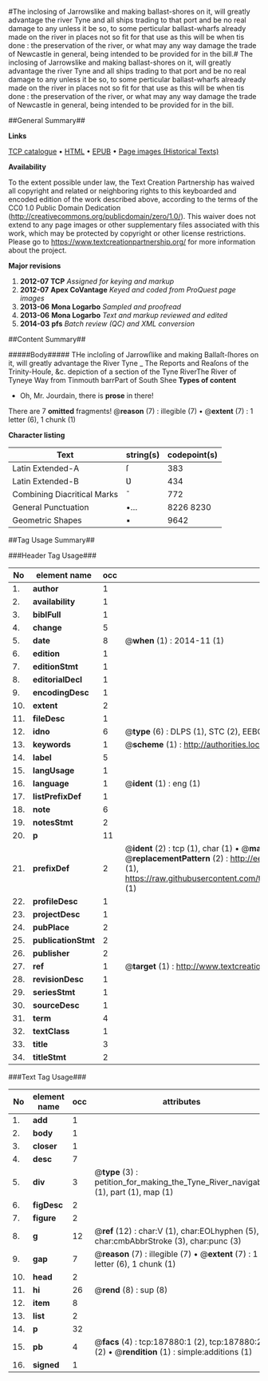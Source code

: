 #The inclosing of Jarrowslike and making ballast-shores on it, will greatly advantage the river Tyne and all ships trading to that port and be no real damage to any unless it be so, to some perticular ballast-wharfs already made on the river in places not so fit for that use as this will be when tis done : the preservation of the river, or what may any way damage the trade of Newcastle in general, being intended to be provided for in the bill.#
The inclosing of Jarrowslike and making ballast-shores on it, will greatly advantage the river Tyne and all ships trading to that port and be no real damage to any unless it be so, to some perticular ballast-wharfs already made on the river in places not so fit for that use as this will be when tis done : the preservation of the river, or what may any way damage the trade of Newcastle in general, being intended to be provided for in the bill.

##General Summary##

**Links**

[TCP catalogue](http://www.ota.ox.ac.uk/tcp/)  • 
[HTML](http://tei.it.ox.ac.uk/tcp/Texts-HTML/free/B09/B09002.html)  • 
[EPUB](http://tei.it.ox.ac.uk/tcp/Texts-EPUB/free/B09/B09002.epub) • 
[Page images (Historical Texts)](https://historicaltexts.jisc.ac.uk/eebo-62369182e)

**Availability**

To the extent possible under law, the Text Creation Partnership has waived all copyright and related or neighboring rights to this keyboarded and encoded edition of the work described above, according to the terms of the CC0 1.0 Public Domain Dedication (http://creativecommons.org/publicdomain/zero/1.0/). This waiver does not extend to any page images or other supplementary files associated with this work, which may be protected by copyright or other license restrictions. Please go to https://www.textcreationpartnership.org/ for more information about the project.

**Major revisions**

1. __2012-07__ __TCP__ *Assigned for keying and markup*
1. __2012-07__ __Apex CoVantage__ *Keyed and coded from ProQuest page images*
1. __2013-06__ __Mona Logarbo__ *Sampled and proofread*
1. __2013-06__ __Mona Logarbo__ *Text and markup reviewed and edited*
1. __2014-03__ __pfs__ *Batch review (QC) and XML conversion*

##Content Summary##

#####Body#####
THe incloſing of Jarrowſlike and making Ballaſt-ſhores on it, will greatly advantage the River Tyne 
    _ The Reports and Reaſons of the Trinity-Houſe, &c.
depiction of a section of the Tyne RiverThe River of Tyneye Way from Tinmouth barrPart of South Shee
**Types of content**

  * Oh, Mr. Jourdain, there is **prose** in there!

There are 7 **omitted** fragments! 
 @__reason__ (7) : illegible (7)  •  @__extent__ (7) : 1 letter (6), 1 chunk (1)

**Character listing**


|Text|string(s)|codepoint(s)|
|---|---|---|
|Latin Extended-A|ſ|383|
|Latin Extended-B|Ʋ|434|
|Combining             Diacritical Marks|̄|772|
|General Punctuation|•…|8226 8230|
|Geometric Shapes|▪|9642|

##Tag Usage Summary##

###Header Tag Usage###

|No|element name|occ|attributes|
|---|---|---|---|
|1.|__author__|1||
|2.|__availability__|1||
|3.|__biblFull__|1||
|4.|__change__|5||
|5.|__date__|8| @__when__ (1) : 2014-11 (1)|
|6.|__edition__|1||
|7.|__editionStmt__|1||
|8.|__editorialDecl__|1||
|9.|__encodingDesc__|1||
|10.|__extent__|2||
|11.|__fileDesc__|1||
|12.|__idno__|6| @__type__ (6) : DLPS (1), STC (2), EEBO-CITATION (1), OCLC (1), VID (1)|
|13.|__keywords__|1| @__scheme__ (1) : http://authorities.loc.gov/ (1)|
|14.|__label__|5||
|15.|__langUsage__|1||
|16.|__language__|1| @__ident__ (1) : eng (1)|
|17.|__listPrefixDef__|1||
|18.|__note__|6||
|19.|__notesStmt__|2||
|20.|__p__|11||
|21.|__prefixDef__|2| @__ident__ (2) : tcp (1), char (1)  •  @__matchPattern__ (2) : ([0-9\-]+):([0-9IVX]+) (1), (.+) (1)  •  @__replacementPattern__ (2) : http://eebo.chadwyck.com/downloadtiff?vid=$1&page=$2 (1), https://raw.githubusercontent.com/textcreationpartnership/Texts/master/tcpchars.xml#$1 (1)|
|22.|__profileDesc__|1||
|23.|__projectDesc__|1||
|24.|__pubPlace__|2||
|25.|__publicationStmt__|2||
|26.|__publisher__|2||
|27.|__ref__|1| @__target__ (1) : http://www.textcreationpartnership.org/docs/. (1)|
|28.|__revisionDesc__|1||
|29.|__seriesStmt__|1||
|30.|__sourceDesc__|1||
|31.|__term__|4||
|32.|__textClass__|1||
|33.|__title__|3||
|34.|__titleStmt__|2||


###Text Tag Usage###

|No|element name|occ|attributes|
|---|---|---|---|
|1.|__add__|1||
|2.|__body__|1||
|3.|__closer__|1||
|4.|__desc__|7||
|5.|__div__|3| @__type__ (3) : petition_for_making_the_Tyne_River_navigable (1), part (1), map (1)|
|6.|__figDesc__|2||
|7.|__figure__|2||
|8.|__g__|12| @__ref__ (12) : char:V (1), char:EOLhyphen (5), char:cmbAbbrStroke (3), char:punc (3)|
|9.|__gap__|7| @__reason__ (7) : illegible (7)  •  @__extent__ (7) : 1 letter (6), 1 chunk (1)|
|10.|__head__|2||
|11.|__hi__|26| @__rend__ (8) : sup (8)|
|12.|__item__|8||
|13.|__list__|2||
|14.|__p__|32||
|15.|__pb__|4| @__facs__ (4) : tcp:187880:1 (2), tcp:187880:2 (2)  •  @__rendition__ (1) : simple:additions (1)|
|16.|__signed__|1||
